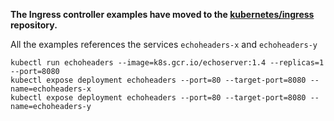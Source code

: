 **The Ingress controller examples have moved to the
[kubernetes/ingress](https://github.com/kubernetes/ingress) repository.**

All the examples references the services `echoheaders-x` and `echoheaders-y`

```
kubectl run echoheaders --image=k8s.gcr.io/echoserver:1.4 --replicas=1 --port=8080
kubectl expose deployment echoheaders --port=80 --target-port=8080 --name=echoheaders-x
kubectl expose deployment echoheaders --port=80 --target-port=8080 --name=echoheaders-y
```
